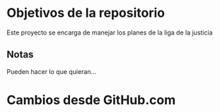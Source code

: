 # Objetivos de la repositorio

Este proyecto se encarga de manejar los planes de la liga de la justicia


## Notas
Pueden hacer lo que quieran...

# Cambios desde GitHub.com
